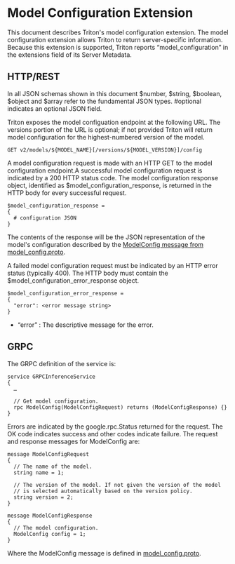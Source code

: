 <!--
# Copyright (c) 2020, NVIDIA CORPORATION. All rights reserved.
#
# Redistribution and use in source and binary forms, with or without
# modification, are permitted provided that the following conditions
# are met:
#  * Redistributions of source code must retain the above copyright
#    notice, this list of conditions and the following disclaimer.
#  * Redistributions in binary form must reproduce the above copyright
#    notice, this list of conditions and the following disclaimer in the
#    documentation and/or other materials provided with the distribution.
#  * Neither the name of NVIDIA CORPORATION nor the names of its
#    contributors may be used to endorse or promote products derived
#    from this software without specific prior written permission.
#
# THIS SOFTWARE IS PROVIDED BY THE COPYRIGHT HOLDERS ``AS IS'' AND ANY
# EXPRESS OR IMPLIED WARRANTIES, INCLUDING, BUT NOT LIMITED TO, THE
# IMPLIED WARRANTIES OF MERCHANTABILITY AND FITNESS FOR A PARTICULAR
# PURPOSE ARE DISCLAIMED.  IN NO EVENT SHALL THE COPYRIGHT OWNER OR
# CONTRIBUTORS BE LIABLE FOR ANY DIRECT, INDIRECT, INCIDENTAL, SPECIAL,
# EXEMPLARY, OR CONSEQUENTIAL DAMAGES (INCLUDING, BUT NOT LIMITED TO,
# PROCUREMENT OF SUBSTITUTE GOODS OR SERVICES; LOSS OF USE, DATA, OR
# PROFITS; OR BUSINESS INTERRUPTION) HOWEVER CAUSED AND ON ANY THEORY
# OF LIABILITY, WHETHER IN CONTRACT, STRICT LIABILITY, OR TORT
# (INCLUDING NEGLIGENCE OR OTHERWISE) ARISING IN ANY WAY OUT OF THE USE
# OF THIS SOFTWARE, EVEN IF ADVISED OF THE POSSIBILITY OF SUCH DAMAGE.
-->

# Model Configuration Extension

This document describes Triton's model configuration extension.  The
model configuration extension allows Triton to return server-specific
information.  Because this extension is supported, Triton reports
“model_configuration” in the extensions field of its Server Metadata.

## HTTP/REST

In all JSON schemas shown in this document $number, $string, $boolean,
$object and $array refer to the fundamental JSON types. #optional
indicates an optional JSON field.

Triton exposes the model configuation endpoint at the following
URL. The versions portion of the URL is optional; if not provided
Triton will return model configuration for the highest-numbered
version of the model.

```
GET v2/models/${MODEL_NAME}[/versions/${MODEL_VERSION}]/config
```

A model configuration request is made with an HTTP GET to the model
configuration endpoint.A successful model configuration request is
indicated by a 200 HTTP status code. The model configuration response
object, identified as $model_configuration_response, is returned in
the HTTP body for every successful request.

```
$model_configuration_response =
{
  # configuration JSON
}
```

The contents of the response will be the JSON representation of the
model's configuration described by the [ModelConfig message from
model_config.proto](https://github.com/triton-inference-server/server/blob/master/src/core/model_config.proto).

A failed model configuration request must be indicated by an HTTP
error status (typically 400). The HTTP body must contain the
$model_configuration_error_response object.

```
$model_configuration_error_response =
{
  "error": <error message string>
}
```

- “error” : The descriptive message for the error.

## GRPC

The GRPC definition of the service is:

```
service GRPCInferenceService
{
  …

  // Get model configuration.
  rpc ModelConfig(ModelConfigRequest) returns (ModelConfigResponse) {}
}
```

Errors are indicated by the google.rpc.Status returned for the
request. The OK code indicates success and other codes indicate
failure. The request and response messages for ModelConfig are:

```
message ModelConfigRequest
{
  // The name of the model.
  string name = 1;

  // The version of the model. If not given the version of the model
  // is selected automatically based on the version policy.
  string version = 2;
}

message ModelConfigResponse
{
  // The model configuration.
  ModelConfig config = 1;
}
```

Where the ModelConfig message is defined in
[model_config.proto](https://github.com/triton-inference-server/server/blob/master/src/core/model_config.proto).
